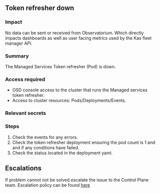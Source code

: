 ## Token refresher down

### Impact

No data can be sent or received from Observatorium. Which directly impacts dashboards as well as user facing metrics used by the Kas fleet manager API.

### Summary

The Managed Services Token refresher (Pod) is down.

### Access required

- OSD console access to the cluster that runs the Managed services token refresher.
- Access to cluster resources: Pods/Deployments/Events.

### Relevant secrets

### Steps

1. Check the events for any errors.
2. Check the token refresher deployment ensuring the pod count is 1 and and if any conditions have failed.
3. Check the status located in the deployment yaml.

## Escalations

If problem cannot not be solved escalate the issue to the Control Plane team. Escalation policy can be found [here](https://gitlab.cee.redhat.com/service/app-interface/-/blob/master/data/teams/managed-services/escalation-policies/kas-fleet-manager.yaml)

